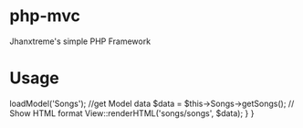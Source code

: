 php-mvc
=======

Jhanxtreme's simple PHP Framework

Usage
=====





<?php

 
class Song extends BaseControllers{


	public function index(){
		//loading a Model
		$this->loadModel('Songs');

		//get Model data
		$data = $this->Songs->getSongs();

		// Show HTML format
		View::renderHTML('songs/songs', $data);
	}

}
